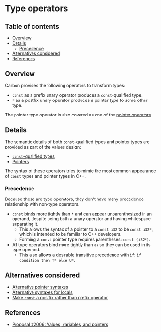 # Type operators

<!--
Part of the Carbon Language project, under the Apache License v2.0 with LLVM
Exceptions. See /LICENSE for license information.
SPDX-License-Identifier: Apache-2.0 WITH LLVM-exception
-->

<!-- toc -->

## Table of contents

-   [Overview](#overview)
-   [Details](#details)
    -   [Precedence](#precedence)
-   [Alternatives considered](#alternatives-considered)
-   [References](#references)

<!-- tocstop -->

## Overview

Carbon provides the following operators to transform types:

-   `const` as a prefix unary operator produces a `const`-qualified type.
-   `*` as a postfix unary operator produces a pointer _type_ to some other
    type.

The pointer type operator is also covered as one of the
[pointer operators](pointer_operators.md).

## Details

The semantic details of both `const`-qualified types and pointer types are
provided as part of the [values](/docs/design/values.md) design:

-   [`const`-qualified types](/docs/design/values.md#const-qualified-types)
-   [Pointers](/docs/design/values.md#pointers)

The syntax of these operators tries to mimic the most common appearance of
`const` types and pointer types in C++.

### Precedence

Because these are type operators, they don't have many precedence relationship
with non-type operators.

-   `const` binds more tightly than `*` and can appear unparenthesized in an
    operand, despite being both a unary operator and having whitespace separating
    it.
    -   This allows the syntax of a pointer to a `const i32` to be `const i32*`,
        which is intended to be familiar to C++ developers.
    -   Forming a `const` pointer type requires parentheses: `const (i32*)`.
-   All type operators bind more tightly than `as` so they can be used in its
    type operand.
    -   This also allows a desirable transitive precedence with `if`:
        `if condition then T* else U*`.

## Alternatives considered

-   [Alternative pointer syntaxes](/proposals/p2006.md#alternative-pointer-syntaxes)
-   [Alternative syntaxes for locals](/proposals/p2006.md#alternative-syntaxes-for-locals)
-   [Make `const` a postfix rather than prefix operator](/proposals/p2006.md#make-const-a-postfix-rather-than-prefix-operator)

## References

-   [Proposal #2006: Values, variables, and pointers](/proposals/p2006.md)
